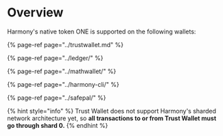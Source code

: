 # Overview

Harmony's native token ONE is supported on the following wallets:

{% page-ref page="../trustwallet.md" %}

{% page-ref page="../ledger/" %}

{% page-ref page="../mathwallet/" %}

{% page-ref page="../harmony-cli/" %}

{% page-ref page="../safepal/" %}

{% hint style="info" %}
Trust Wallet does not support Harmony's sharded network architecture yet, so **all transactions to or from Trust Wallet must go through shard 0.**
{% endhint %}








